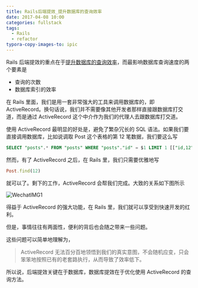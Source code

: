 ```yaml
---
title: Rails后端提效_提升数据库的查询效率
date: 2017-04-08 10:00
categories: fullstack
tags:
  - Rails
  - refactor
typora-copy-images-to: ipic
---
```


Rails 后端提效的重点在于[提升数据库的查询效率](http://an-lee.pro/2017/04/08/2017-04-08_how_to_refactor_in_back_end/)，而最影响数据库查询速度的两个要素是

- 查询的次数
- 数据库索引的效率

在 Rails 里面，我们是用一套非常强大的工具来调用数据库的，即 ActiveRecord。换句话说，我们并不需要像其他开发者那样直接跟数据库打交道，而是通过 ActiveRecord 这个中介作为我们的代理人去跟数据库打交道。

使用 ActiveRecord 最明显的好处是，避免了繁杂冗长的 SQL 语法。如果我们要直接调用数据库，比如说调取 Post 这个表格的第 12 笔数据，我们要这么写

```sql
SELECT "posts".* FROM "posts" WHERE "posts"."id" = $1 LIMIT 1 [["id,12"]]
```

然而，有了 ActiveRecord 之后，在 Rails 里，我们只需要优雅地写

```ruby
Post.find(12)
```

就可以了。剩下的工作，ActiveRecord 会帮我们完成。大致的关系如下图所示

![WechatIMG1](http://okgqgpbx3.bkt.clouddn.com/blog/2017-04-08-WechatIMG1.jpeg)

得益于 ActiveRecord 的强大功能，在 Rails 里，我们就可以享受到快速开发的红利。

但是，事情往往有两面性，便利的背后也会随之带来一些问题。

这些问题可以简单地理解为，

> ActiveRecord 无法百分百地领悟到我们的真实意图，不会随机应变，只会笨笨地按照已有的老套路执行，从而导致了效率低下。

所以说，后端提效关键在于数据库，数据库提效在于优化使用 ActiveRecord 的查询方法。